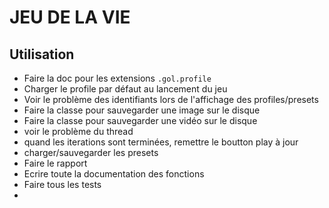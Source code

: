# JEU DE LA VIE
## Utilisation
<!-- Faire une partie utilisation, pour montrer et expliquer le fonctionnement du logiciel -->


- Faire la doc pour les extensions `.gol.profile`
- Charger le profile par défaut au lancement du jeu
- Voir le problème des identifiants lors de l'affichage des profiles/presets
- Faire la classe pour sauvegarder une image sur le disque
- Faire la classe pour sauvegarder une vidéo sur le disque
- voir le problème du thread
- quand les iterations sont terminées, remettre le boutton play à jour
- charger/sauvegarder les presets
- Faire le rapport
- Ecrire toute la documentation des fonctions
- Faire tous les tests
- 